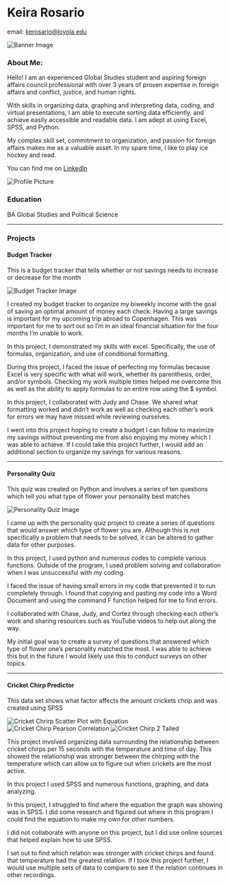 # Keira Rosario
email: kerosario@loyola.edu

![Banner Image](/images/project_image_2.png)

### About Me: 
Hello! I am an experienced Global Studies student and aspiring foreign affairs council professional with over 3 years of proven expertise in foreign affairs and conflict, justice, and human rights. 

With skills in organizing data, graphing and interpreting data, coding, and virtual presentations, I am able to execute sorting data efficiently, and achieve easily accessible and readable data. I am adept at using Excel, SPSS, and Python. 

My complex skill set, commitment to organization, and passion for foreign affairs makes me as a valuable asset.  In my spare time, I like to play ice hockey and read. 

You can find me on [LinkedIn](https://www.linkedin.com/in/keira-rosario)

![Profile Picture](/images/headshot_project.png)


### Education
BA Global Studies and Political Science
***
### Projects

#### Budget Tracker
This is a budget tracker that tells whether or not savings needs to increase or decrease for the month

![Budget Tracker Image](/images/Budget_Worksheet.png)

I created my budget tracker to organize my biweekly income with the goal of saving an optimal amount of money each check. Having a large savings is important for my upcoming trip abroad to Copenhagen. This was important for me to sort out so I’m in an ideal financial situation for the four months I’m unable to work. 

In this project, I demonstrated my skills with excel. Specifically, the use of formulas, organization, and use of conditional formatting. 

During this project, I faced the issue of perfecting my formulas because Excel is very specific with what will work, whether its parenthesis, order, and/or symbols. Checking my work multiple times helped me overcome this as well as the ability to apply formulas to an entire row using the $ symbol. 

In this project, I collaborated with Judy and Chase. We shared what formatting worked and didn’t work as well as checking each other’s work for errors we may have missed while reviewing ourselves.  

I went into this project hoping to create a budget I can follow to maximize my savings without preventing me from also enjoying my money which I was able to achieve. If I could take this project further, I would add an additional section to organize my savings for various reasons. 

***
#### Personality Quiz
This quiz was created on Python and involves a series of ten questions which tell you what type of flower your personality best matches
 
 ![Personality Quiz Image](/images/Personality_quiz_ss.png)

 I came up with the personality quiz project to create a series of questions that would answer which type of flower you are. Although this is not specifically a problem that needs to be solved, it can be altered to gather data for other purposes. 

In this project, I used python and numerous codes to complete various functions. Outside of the program, I used problem solving and collaboration when I was unsuccessful with my coding. 

I faced the issue of having small errors in my code that prevented it to run completely through. I found that copying and pasting my code into a Word Document and using the command F function helped for me to find errors. 

I collaborated with Chase, Judy, and Cortez through checking each other’s work and sharing resources such as YouTube videos to help out along the way. 

My initial goal was to create a survey of questions that answered which type of flower one’s personality matched the most. I was able to achieve this but in the future I would likely use this to conduct surveys on other topics. 


***
#### Cricket Chirp Predictor 
This data set shows what factor affects the amount crickets chrip and was created using SPSS

![Cricket Chrirp Scatter Plot with Equation](/images/scatter_plot_equation.png)
![Cricket Chirp Pearson Correlation](/images/pearson_correlation.png)
![Cricket Chirp 2 Tailed](/images/2_tailed_sig.png)

This project involved organizing data surrounding the relationship between cricket chirps per 15 seconds with the temperature and time of day. This showed the relationship was stronger between the chirping with the temperature which can allow us to figure out when crickets are the most active.  

In this project I used SPSS and numerous functions, graphing, and data analyzing. 

In this project, I struggled to find where the equation the graph was showing was in SPSS. I did some research and figured out where in this program I could find the equation to make my own for other numbers.  

I did not collaborate with anyone on this project, but I did use online sources that helped explain how to use SPSS.   

I set out to find which relation was stronger with cricket chirps and found that temperature had the greatest relation. If I took this project further, I would use multiple sets of data to compare to see if the relation continues in other recordings. 
